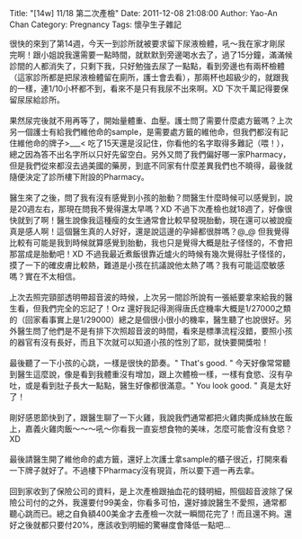 Title: "[14w] 11/18 第二次產檢"
Date: 2011-12-08 21:08:00
Author: Yao-An Chan
Category: Pregnancy
Tags: 懷孕生子雜記


<div class='post'>
很快的來到了第14週，今天一到診所就被要求留下尿液檢體，吼～我在家才剛尿完啊！跟小姐說我還需要一點時間，就默默到旁邊喝水去了，過了15分鐘，滿滿候診間的人都消失了，只剩下我，只好勉強去尿了一點點，看到旁邊也有兩杯檢體（這家診所都是把尿液檢體留在廁所，護士會去看），那兩杯也超級少的，就跟我的一樣，連1/10小杯都不到，看來不是只有我尿不出來啊。XD&nbsp;下次千萬記得要保留尿尿給診所。<br /><br />果然尿完後就不用再等了，開始量體重、血壓。護士問了需要什麼處方籤嗎？上次另一個護士有給我們維他命的sample，是需要處方籤的維他命，但我們都沒有記住維他命的牌子&gt;___&lt; 吃了15天還是沒記住，你看他的名字取得多難記（喂！），總之因為答不出名字所以只好先留空白。另外又問了我們偏好哪一家Pharmacy，但是我們從來都沒去過美國的藥房，到底不同家有什麼差異我們也不曉得，最後就隨便決定了診所樓下附設的Pharmacy。<br /><br />醫生來了之後，問了我有沒有感覺到小孩的胎動？問醫生什麼時候可以感覺到，說是20週左右，那現在問我不覺得還太早嗎？XD 不過下次產檢也就18週了，好像很快就到了啊！醫生說像我這種瘦的女生通常會比較早發現胎動，現在還可以被說瘦真是感人啊！這個醫生真的人好好，還是說這邊的孕婦都很胖嗎？@_@&nbsp;但我覺得比較有可能是我到時候就算感覺到胎動，我也只是覺得大概是肚子怪怪的，不會把那當成是胎動吧！XD 不過我最近煮飯很靠近爐火的時候有幾次覺得肚子怪怪的，摸了一下的確皮膚比較熱，難道是小孩在抗議說他太熱了嗎？我有可能這麼敏感嗎？實在不太相信。<br /><br />上次去照完頸部透明帶超音波的時候，上次另一間診所說有一張紙要拿來給我的醫生看，但我們完全的忘記了！Orz 還好我記得測得唐氏症機率大概是1/27000之類的（回家看事實上是1/29000）總之是個很小很小的機率，醫生聽了也說很好。另外醫生問了他們是不是有排下次照超音波的時間，看來是標準流程沒錯，要照小孩的器官有沒有長好，而且下次就可以知道小孩的性別了耶，就快要開獎啦！<br /><br />最後聽了一下小孩的心跳，一樣是很快的節奏。"&nbsp;That's good. " 今天好像常常聽到醫生這麼說，像是看到我體重沒有增加，跟上次體檢一樣，一樣有食慾、沒有孕吐，或是看到肚子長大一點點，醫生好像都很滿意。" You look good. " 真是太好了！<br /><br />剛好感恩節快到了，跟醫生聊了一下火雞，我說我們通常都把火雞肉撕成絲放在飯上，嘉義火雞肉飯～～～吼～你看我一直妄想食物的美味，怎麼可能會沒有食慾？XD<br /><br />最後請醫生開了維他命的處方籤，還好上次護士拿sample的櫃子很近，打開來看一下牌子就好了。不過樓下Pharmacy沒有現貨，所以要下週一再去拿。<br /><br />回到家收到了保險公司的資料，是上次產檢跟抽血花的錢明細，照個超音波除了保險公司付的之外，我還要付99美金，你看多可怕，還好據說醫生不愛照，通常都聽心跳而已。總之自負額400美金才去產檢一次就一瞬間花完了！而且還不夠。還好之後就都只要付20%，應該收到明細的驚嚇度會降低一點吧...</div>
